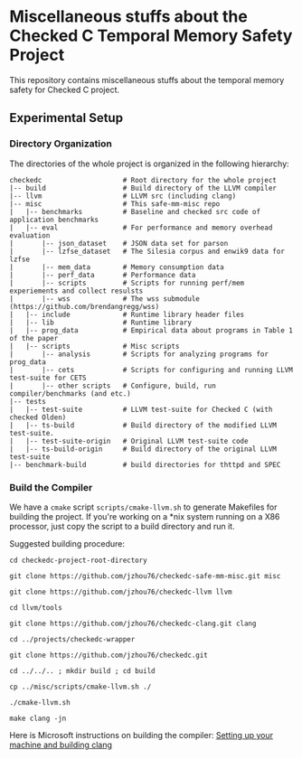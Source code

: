 # Miscellaneous stuffs about the Checked C Temporal Memory Safety Project

This repository contains miscellaneous stuffs about the temporal memory safety
for Checked C project.

## Experimental Setup

### Directory Organization
The directories of the whole project is organized in the following hierarchy:

```shell
checkedc                    # Root directory for the whole project
|-- build                   # Build directory of the LLVM compiler
|-- llvm                    # LLVM src (including clang)
|-- misc                    # This safe-mm-misc repo
|   |-- benchmarks          # Baseline and checked src code of application benchmarks
|   |-- eval                # For performance and memory overhead evaluation
|       |-- json_dataset    # JSON data set for parson
|       |-- lzfse_dataset   # The Silesia corpus and enwik9 data for lzfse
|       |-- mem_data        # Memory consumption data
|       |-- perf_data       # Performance data
|       |-- scripts         # Scripts for running perf/mem experiements and collect resulsts
|       |-- wss             # The wss submodule (https://github.com/brendangregg/wss)
|   |-- include             # Runtime library header files
|   |-- lib                 # Runtime library
|   |-- prog_data           # Empirical data about programs in Table 1 of the paper
|   |-- scripts             # Misc scripts
|       |-- analysis        # Scripts for analyzing programs for prog_data
|       |-- cets            # Scripts for configuring and running LLVM test-suite for CETS
|       |-- other scripts   # Configure, build, run compiler/benchmarks (and etc.)
|-- tests
|   |-- test-suite          # LLVM test-suite for Checked C (with checked Olden)
|   |-- ts-build            # Build directory of the modified LLVM test-suite.
|   |-- test-suite-origin   # Original LLVM test-suite code
|   |-- ts-build-origin     # Build directory of the original LLVM test-suite
|-- benchmark-build         # build directories for thttpd and SPEC
```

### Build the Compiler

We have a `cmake` script `scripts/cmake-llvm.sh` to generate Makefiles for
building the project. If you're working on a \*nix system running on a
X86 processor, just copy the script to a build directory and run it.

Suggested building procedure:
```
cd checkedc-project-root-directory

git clone https://github.com/jzhou76/checkedc-safe-mm-misc.git misc

git clone https://github.com/jzhou76/checkedc-llvm llvm

cd llvm/tools

git clone https://github.com/jzhou76/checkedc-clang.git clang

cd ../projects/checkedc-wrapper

git clone https://github.com/jzhou76/checkedc.git

cd ../../.. ; mkdir build ; cd build

cp ../misc/scripts/cmake-llvm.sh ./

./cmake-llvm.sh

make clang -jn
```

Here is Microsoft instructions on building the compiler: [Setting up your
machine and building
clang](https://github.com/microsoft/checkedc-clang/blob/master/clang/docs/checkedc/Setup-and-Build.md)
